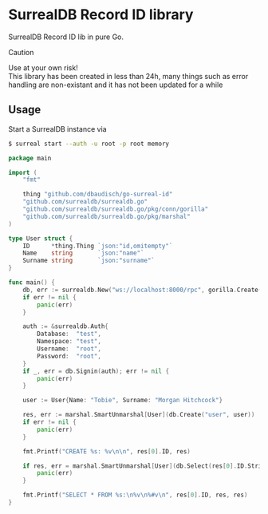 # SurrealDB Record ID library

SurrealDB Record ID lib in pure Go.

> [!CAUTION]
> Use at your own risk!  
> This library has been created in less than 24h, many things such as error handling are non-existant and it has not been updated for a while

## Usage

Start a SurrealDB instance via

```sh
$ surreal start --auth -u root -p root memory
```

```go
package main

import (
	"fmt"

	thing "github.com/dbaudisch/go-surreal-id"
	"github.com/surrealdb/surrealdb.go"
	"github.com/surrealdb/surrealdb.go/pkg/conn/gorilla"
	"github.com/surrealdb/surrealdb.go/pkg/marshal"
)

type User struct {
	ID      *thing.Thing `json:"id,omitempty"`
	Name    string       `json:"name"`
	Surname string       `json:"surname"`
}

func main() {
	db, err := surrealdb.New("ws://localhost:8000/rpc", gorilla.Create())
	if err != nil {
		panic(err)
	}

	auth := &surrealdb.Auth{
		Database:  "test",
		Namespace: "test",
		Username:  "root",
		Password:  "root",
	}
	if _, err = db.Signin(auth); err != nil {
		panic(err)
	}

	user := User{Name: "Tobie", Surname: "Morgan Hitchcock"}

	res, err := marshal.SmartUnmarshal[User](db.Create("user", user))
	if err != nil {
		panic(err)
	}

	fmt.Printf("CREATE %s: %v\n\n", res[0].ID, res)

	if res, err = marshal.SmartUnmarshal[User](db.Select(res[0].ID.String())); err != nil {
		panic(err)
	}

	fmt.Printf("SELECT * FROM %s:\n%v\n%#v\n", res[0].ID, res, res)
}
```
